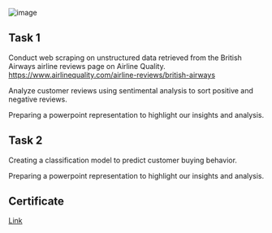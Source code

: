 ![image](https://github.com/vansh-py04/British-Airways-Data-Science-Job-Simulation-/assets/128248352/c03cb510-d954-4c5c-a445-a0125261d02d)

## Task 1
Conduct web scraping on unstructured data retrieved from the British Airways airline reviews page on Airline Quality. https://www.airlinequality.com/airline-reviews/british-airways

Analyze customer reviews using sentimental analysis to sort positive and negative reviews.

Preparing a powerpoint representation to highlight our insights and analysis.

## Task 2
Creating a classification model to predict customer buying behavior.

Preparing a powerpoint representation to highlight our insights and analysis.

## Certificate
[Link](https://forage-uploads-prod.s3.amazonaws.com/completion-certificates/British%20Airways/NjynCWzGSaWXQCxSX_British%20Airways_QxKzXzWxhzdZTfESN_1718478074841_completion_certificate.pdf)

